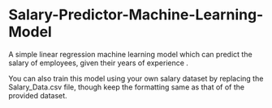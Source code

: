 # Salary-Predictor-Machine-Learning-Model
A simple linear regression machine learning model which can predict the salary of employees, given their years of experience .



You can also train this model using your own salary dataset by replacing the Salary_Data.csv file, though keep the formatting same as that of of the provided dataset.

